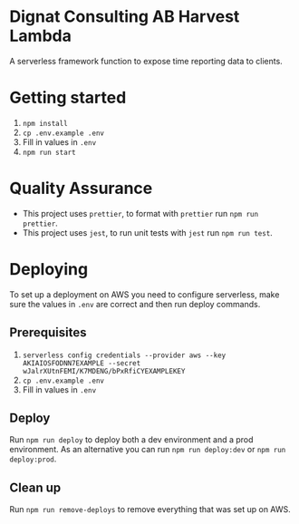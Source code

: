 # Dignat Consulting AB Harvest Lambda

A serverless framework function to expose time reporting data to clients.

# Getting started

1. `npm install`
1. `cp .env.example .env`
1. Fill in values in `.env`
1. `npm run start`

# Quality Assurance

- This project uses `prettier`, to format with `prettier` run `npm run prettier`.
- This project uses `jest`, to run unit tests with `jest` run `npm run test`.

# Deploying

To set up a deployment on AWS you need to configure serverless, make sure the values in `.env` are correct and then run deploy commands.

## Prerequisites

1. `serverless config credentials --provider aws --key AKIAIOSFODNN7EXAMPLE --secret wJalrXUtnFEMI/K7MDENG/bPxRfiCYEXAMPLEKEY`
1. `cp .env.example .env`
1. Fill in values in `.env`

## Deploy

Run `npm run deploy` to deploy both a dev environment and a prod environment. As an alternative you can run `npm run deploy:dev` or `npm run deploy:prod`.

## Clean up

Run `npm run remove-deploys` to remove everything that was set up on AWS.
